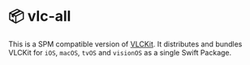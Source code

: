 # 📦 vlc-all

This is a SPM compatible version of [VLCKit](https://code.videolan.org/videolan/VLCKit). It distributes and bundles VLCKit for `iOS`, `macOS`, `tvOS` and `visionOS` as a single Swift Package.
